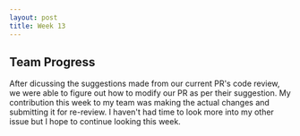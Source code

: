 ```yaml
---
layout: post
title: Week 13
---
```

   
## Team Progress
After dicussing the suggestions made from our current PR's code review, we were able to figure out how to modify our
PR as per their suggestion. My contribution this week to my team was making the actual changes and submitting it for
re-review. I haven't had time to look more into my other issue but I hope to continue looking this week.
